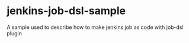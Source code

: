 # jenkins-job-dsl-sample
A sample used to describe how to make jenkins job as code with job-dsl plugin
